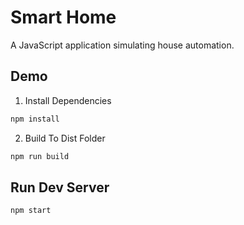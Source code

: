 # Smart Home

A JavaScript application simulating house automation.

## Demo

1. Install Dependencies
```bash
npm install 
```
2. Build To Dist Folder
```bash
npm run build
```

## Run Dev Server
```bash
npm start
```

